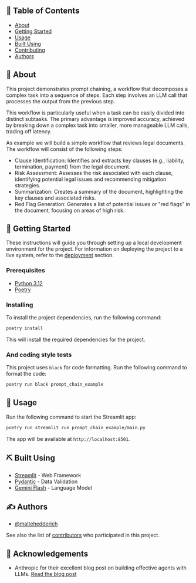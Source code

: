 ## 📝 Table of Contents

- [About](#about)
- [Getting Started](#getting_started)
- [Usage](#usage)
- [Built Using](#built_using)
- [Contributing](../CONTRIBUTING.md)
- [Authors](#authors)

## 🧐 About <a name = "about"></a>

This project demonstrates prompt chaining, a workflow that decomposes a complex task into a sequence of steps. Each step involves an LLM call that processes the output from the previous step.

This workflow is particularly useful when a task can be easily divided into distinct subtasks. The primary advantage is improved accuracy, achieved by breaking down a complex task into smaller, more manageable LLM calls, trading off latency.

As example we will build a simple workflow that reviews legal documents. The workflow will consist of the following steps:

- Clause Identification: Identifies and extracts key clauses (e.g., liability, termination, payment) from the legal document.
- Risk Assessment: Assesses the risk associated with each clause, identifying potential legal issues and recommending mitigation strategies.
- Summarization: Creates a summary of the document, highlighting the key clauses and associated risks.
- Red Flag Generation: Generates a list of potential issues or "red flags" in the document, focusing on areas of high risk.

## 🏁 Getting Started <a name = "getting_started"></a>

These instructions will guide you through setting up a local development environment for the project. For information on deploying the project to a live system, refer to the [deployment](#deployment) section.

### Prerequisites

- [Python 3.12](https://www.python.org/downloads/release/python-3128/)
- [Poetry](https://python-poetry.org/docs/#installation)

### Installing

To install the project dependencies, run the following command:

```bash
poetry install
```

This will install the required dependencies for the project.

### And coding style tests

This project uses `black` for code formatting. Run the following command to format the code:

```bash
poetry run black prompt_chain_example
```

## 🎈 Usage <a name="usage"></a>

Run the following command to start the Streamlit app:

```bash
poetry run streamlit run prompt_chain_example/main.py
```

The app will be available at `http://localhost:8501`.

## ⛏️ Built Using <a name = "built_using"></a>

- [Streamlit](https://streamlit.io/) - Web Framework
- [Pydantic](https://pydantic-docs.helpmanual.io/) - Data Validation
- [Gemini Flash](https://deepmind.google/technologies/gemini/flash/) - Language Model

## ✍️ Authors <a name = "authors"></a>

- [@maltehedderich](https://github.com/maltehedderich)

See also the list of [contributors](https://github.com/kylelobo/The-Documentation-Compendium/contributors) who participated in this project.

## 🎉 Acknowledgements <a name = "acknowledgement"></a>

- Anthropic for their excellent blog post on building effective agents with LLMs. [Read the blog post](https://www.anthropic.com/research/building-effective-agents)
